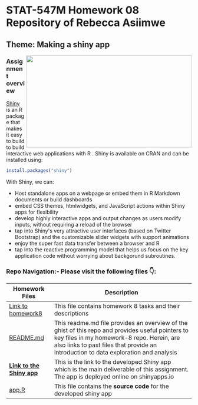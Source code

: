                 
# STAT-547M Homework 08 Repository of Rebecca Asiimwe 

## Theme: Making a shiny app
[<img align ="right" src="https://github.com/STAT545-UBC-students/hw08-rasiimwe/blob/master/plugin/Screen%20Shot%202018-11-17%20at%2011.07.32%20PM.png" width="450" height="250"/>](https://github.com/STAT545-UBC-students/hw08-rasiimwe/blob/master/plugin/Screen%20Shot%202018-11-17%20at%2011.07.32%20PM.png)
### Assignment overview 
[Shiny](https://shiny.rstudio.com) is an R package that makes it easy to build to build interactive web applications with R . Shiny is available on CRAN and can be installed using:

```r
install.packages("shiny")
```
With Shiny, we can:
* Host standalone apps on a webpage or embed them in R Markdown documents or build dashboards 
* embed CSS themes, htmlwidgets, and JavaScript actions within Shiny apps for flexibility
* develop highly interactive apps and output changes as users modify inputs, without requiring a reload of the browser
* tap into Shiny's very attractive user interfaces (based on Twitter Bootstrap) and the customizable slider widgets with support animations
* enjoy the super fast data transfer between a browser and R
* tap into the reactive programming model that helps us focus on the key application code without worrying about backgorund subroutines.

### Repo Navigation:- Please visit the following files :point_down::

|   **Homework Files**   | **Description** |
|----------------|------------|
|[Link to homework8](http://stat545.com/Classroom/assignments/hw08/hw08.html)|This file contains homework 8 tasks and their descriptions|
|[README.md](https://github.com/STAT545-UBC-students/hw08-rasiimwe/blob/master/README.md)|This readme.md file provides an overview of the ghist of this repo and provides useful pointers to key files in my homework-8 repo. Herein, are also links to past files that provide an introduction to data exploration and analysis |
|**[Link to the Shiny app](https://explom.shinyapps.io/BCL-app/)**|This is the link to the developed Shiny app which is the main deliverable of this assignment. The app is deployed online on shinyapps.io|
|[app.R](https://github.com/STAT545-UBC-students/hw08-rasiimwe/blob/master/hw08-rasiimwe.rmd)|This file contains the **source code** for the developed shiny app|


